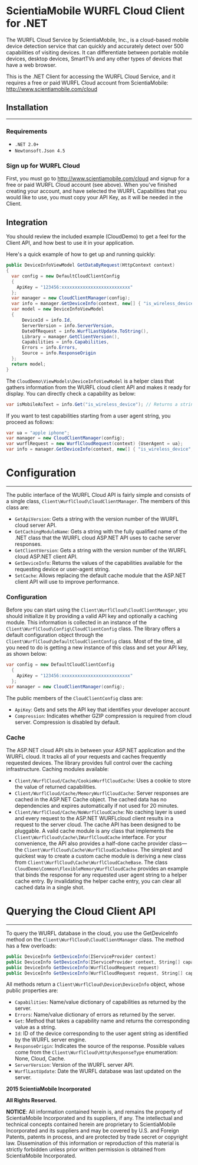 # ScientiaMobile WURFL Cloud Client for .NET

The WURFL Cloud Service by ScientiaMobile, Inc., is a cloud-based
mobile device detection service that can quickly and accurately
detect over 500 capabilities of visiting devices.  It can differentiate
between portable mobile devices, desktop devices, SmartTVs and any 
other types of devices that have a web browser.

This is the .NET Client for accessing the WURFL Cloud Service, and
it requires a free or paid WURFL Cloud account from ScientiaMobile:
http://www.scientiamobile.com/cloud 

## Installation
--------------
### Requirements
 - `.NET 2.0+`
 - `Newtonsoft.Json 4.5`

### Sign up for WURFL Cloud
First, you must go to http://www.scientiamobile.com/cloud and signup
for a free or paid WURFL Cloud account (see above).  When you've finished
creating your account, and have selected the WURFL Capabilities that you
would like to use, you must copy your API Key, as it will be needed in
the Client.


## Integration
You should review the included example (CloudDemo) to get a feel for
the Client API, and how best to use it in your application.

Here's a quick example of how to get up and running quickly:

```c#
public DeviceInfoViewModel GetDataByRequest(HttpContext context)
{
  var config = new DefaultCloudClientConfig
  {
    ApiKey = "123456:xxxxxxxxxxxxxxxxxxxxxxxxxx"
  };
  var manager = new CloudClientManager(config);
  var info = manager.GetDeviceInfo(context, new[] { "is_wireless_device", "model_name" });
  var model = new DeviceInfoViewModel
  {
      DeviceId = info.Id,
      ServerVersion = info.ServerVersion,
      DateOfRequest = info.WurflLastUpdate.ToString(),
      Library = manager.GetClientVersion(),
      Capabilities = info.Capabilities,
      Errors = info.Errors,
      Source = info.ResponseOrigin
  };
  return model;
}
```

The `CloudDemo\ViewModels\DeviceInfoViewModel` is a helper class that
gathers information from the WURFL cloud client API and makes it ready
for display. You can directly check a capability as below:

```c#
var isMobileAsText = info.Get("is_wireless_device"); // Returns a string!
```

If you want to test capabilities starting from a user agent string, you proceed as follows:

```c#
var ua = "apple iphone";
var manager = new CloudClientManager(config);
var wurflRequest = new WurflCloudRequest(context) {UserAgent = ua};
var info = manager.GetDeviceInfo(context, new[] { "is_wireless_device", "model_name" });
```

# Configuration
---------------
The public interface of the WURFL Cloud API is fairly simple and consists of a
single class, `Client\WurflCloud\CloudClientManager`. The members of this class are:
 - `GetApiVersion`: Gets a string with the version number of the WURFL cloud server
 API.
 - `GetCachingModuleName`: Gets a string with the fully qualified name of the .NET
 class that the WURFL cloud ASP.NET API uses to cache server responses.
 - `GetClientVersion`: Gets a string with the version number of the WURFL cloud
 ASP.NET client API.
 - `GetDeviceInfo`: Returns the values of the capabilities available for the
 requesting device or user-agent string.
 - `SetCache`: Allows replacing the default cache module that the ASP.NET client
 API will use to improve performance.

### Configuration
Before you can start using the `Client\WurflCloud\CloudClientManager`, 
you should initialize it by providing a valid API key and optionally a caching module. 
This information is collected in an instance of the `Client\WurflCloud\Config\CloudClientConfig`
class.  The library offers a default configuration object through the
`Client\WurflCloud\DefaultCloudClientConfig` class. Most of the time, all you
need to do is getting a new instance of this class and set your API key, as shown
below:

```c#
var config = new DefaultCloudClientConfig
  {
    ApiKey = "123456:xxxxxxxxxxxxxxxxxxxxxxxxxx"
  };
var manager = new CloudClientManager(config);
```

The public members of the `CloudClientConfig` class are:
 - `ApiKey`: Gets and sets the API key that identifies your developer account
 - `Compression`: Indicates whether GZIP compression is required from cloud server.
Compression is disabled by default.

### Cache
The ASP.NET cloud API sits in between your ASP.NET application and the WURFL
cloud. It tracks all of your requests and caches frequently requested devices. 
The library provides full control over the caching infrastructure.
Caching modules available:

 - `Client/WurflCloud/Cache/CookieWurflCloudCache`: Uses a cookie to store the
 value of returned capabilities.
 - `Client/WurflCloud/Cache/MemoryWurflCloudCache`: Server responses are cached
 in the ASP.NET Cache object. The cached data has no dependencies and expires
 automatically if not used for 20 minutes.
 - `Client/WurflCloud/Cache/NoWurflCloudCache`: No caching layer is used and
 every request to the ASP.NET WURFLcloud client results in a request to the
 server cloud. The cache API has been designed to be pluggable. A valid cache
 module is any class that implements the `Client\WurflCloud\Cache\IWurflCloudCache`
 interface. For your convenience, the API also provides a half-done cache provider
 class—the `Client\WurflCloud\Cache\WurflCloudCacheBase`. The simplest and
 quickest way to create a custom cache module is deriving a new class from
 `Client\WurflCloud\Cache\WurflCloudCacheBase`. The class
 `CloudDemo\Common\FlexibleMemoryWurflCloudCache` provides an example that
 binds the response for any requested user agent string to a helper cache
 entry. By invalidating the helper cache entry, you can clear all cached
 data in a single shot.

# Querying the Cloud Client API
--------------
To query the WURFL database in the cloud, you use the GetDeviceInfo method on the 
`Client\WurflCloud\CloudClientManager` class. 
The method has a few overloads:
```c#
public DeviceInfo GetDeviceInfo(IServiceProvider context)
public DeviceInfo GetDeviceInfo(IServiceProvider context, String[] capabilities)
public DeviceInfo GetDeviceInfo(WurflCloudRequest request)
public DeviceInfo GetDeviceInfo(WurflCloudRequest request, String[] capabilities)
```
All methods return a `Client\WurflCloud\Device\DeviceInfo` object, whose public
properties are:

 - `Capabilities`: Name/value dictionary of capabilities as returned by the server.
 - `Errors`: Name/value dictionary of errors as returned by the server.
 - `Get`: Method that takes a capability name and returns the corresponding value
 as a string.
 - `Id`: ID of the device corresponding to the user agent string as identified by
 the WURFL server engine.
 - `ResponseOrigin`: Indicates the source of the response. Possible values come
 from the `Client\WurflCloud\Http\ResponseType` enumeration: None, Cloud, Cache.
 - `ServerVersion`: Version of the WURFL server API.
 - `WurflLastUpdate`: Date the WURFL database was last updated on the server.


**2015 ScientiaMobile Incorporated**

**All Rights Reserved.**

**NOTICE**:  All information contained herein is, and remains the property of
ScientiaMobile Incorporated and its suppliers, if any.  The intellectual
and technical concepts contained herein are proprietary to ScientiaMobile
Incorporated and its suppliers and may be covered by U.S. and Foreign
Patents, patents in process, and are protected by trade secret or copyright
law. Dissemination of this information or reproduction of this material is
strictly forbidden unless prior written permission is obtained from 
ScientiaMobile Incorporated.

